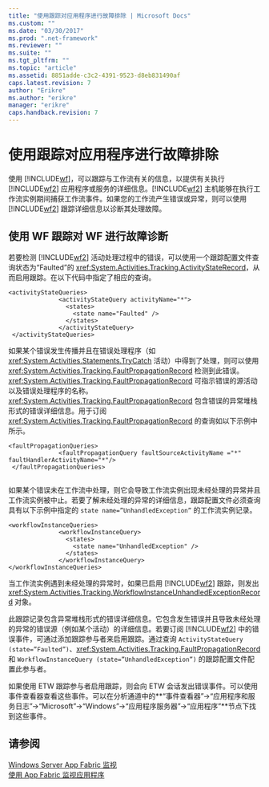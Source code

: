 ```yaml
---
title: "使用跟踪对应用程序进行故障排除 | Microsoft Docs"
ms.custom: ""
ms.date: "03/30/2017"
ms.prod: ".net-framework"
ms.reviewer: ""
ms.suite: ""
ms.tgt_pltfrm: ""
ms.topic: "article"
ms.assetid: 8851adde-c3c2-4391-9523-d8eb831490af
caps.latest.revision: 7
author: "Erikre"
ms.author: "erikre"
manager: "erikre"
caps.handback.revision: 7
---
```

# 使用跟踪对应用程序进行故障排除
使用 [!INCLUDE[wf](../../../includes/wf-md.md)]，可以跟踪与工作流有关的信息，以提供有关执行 [!INCLUDE[wf2](../../../includes/wf2-md.md)] 应用程序或服务的详细信息。[!INCLUDE[wf2](../../../includes/wf2-md.md)] 主机能够在执行工作流实例期间捕获工作流事件。如果您的工作流产生错误或异常，则可以使用 [!INCLUDE[wf2](../../../includes/wf2-md.md)] 跟踪详细信息以诊断其处理故障。  
  
## 使用 WF 跟踪对 WF 进行故障诊断  
 若要检测 [!INCLUDE[wf2](../../../includes/wf2-md.md)] 活动处理过程中的错误，可以使用一个跟踪配置文件查询状态为“Faulted”的 <xref:System.Activities.Tracking.ActivityStateRecord>，从而启用跟踪。在以下代码中指定了相应的查询。  
  
```  
<activityStateQueries>  
              <activityStateQuery activityName="*">  
                <states>  
                  <state name="Faulted" />  
                </states>  
              </activityStateQuery>  
 </activityStateQueries>  
```  
  
 如果某个错误发生传播并且在错误处理程序（如 <xref:System.Activities.Statements.TryCatch> 活动）中得到了处理，则可以使用 <xref:System.Activities.Tracking.FaultPropagationRecord> 检测到此错误。<xref:System.Activities.Tracking.FaultPropagationRecord> 可指示错误的源活动以及错误处理程序的名称。<xref:System.Activities.Tracking.FaultPropagationRecord> 包含错误的异常堆栈形式的错误详细信息。用于订阅 <xref:System.Activities.Tracking.FaultPropagationRecord> 的查询如以下示例中所示。  
  
```  
<faultPropagationQueries>  
              <faultPropagationQuery faultSourceActivityName ="*" faultHandlerActivityName="*"/>  
 </faultPropagationQueries>  
  
```  
  
 如果某个错误未在工作流中处理，则它会导致工作流实例出现未经处理的异常并且工作流实例被中止。若要了解未经处理的异常的详细信息，跟踪配置文件必须查询具有以下示例中指定的 `state name=”UnhandledException”` 的工作流实例记录。  
  
```  
<workflowInstanceQueries>  
              <workflowInstanceQuery>  
                <states>  
                  <state name="UnhandledException" />  
                </states>  
              </workflowInstanceQuery>  
</workflowInstanceQueries>  
```  
  
 当工作流实例遇到未经处理的异常时，如果已启用 [!INCLUDE[wf2](../../../includes/wf2-md.md)] 跟踪，则发出 <xref:System.Activities.Tracking.WorkflowInstanceUnhandledExceptionRecord> 对象。  
  
 此跟踪记录包含异常堆栈形式的错误详细信息。它包含发生错误并且导致未经处理的异常的错误源（例如某个活动）的详细信息。若要订阅 [!INCLUDE[wf2](../../../includes/wf2-md.md)] 中的错误事件，可通过添加跟踪参与者来启用跟踪。通过查询 `ActivityStateQuery (state=”Faulted”)`、<xref:System.Activities.Tracking.FaultPropagationRecord> 和 `WorkflowInstanceQuery (state=”UnhandledException”)` 的跟踪配置文件配置此参与者。  
  
 如果使用 ETW 跟踪参与者启用跟踪，则会向 ETW 会话发出错误事件。可以使用事件查看器查看这些事件。可以在分析通道中的**“事件查看器”\-\>“应用程序和服务日志”\-\>“Microsoft”\-\>“Windows”\-\>“应用程序服务器”\-\>“应用程序”**节点下找到这些事件。  
  
## 请参阅  
 [Windows Server App Fabric 监视](http://go.microsoft.com/fwlink/?LinkId=201273)   
 [使用 App Fabric 监视应用程序](http://go.microsoft.com/fwlink/?LinkId=201275)